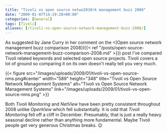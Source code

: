 ```yaml
---
title: "Tivoli vs open source netwo2010rk management buzz 2008"
date: "2009-01-07T14:19:28+00:00"
categories: [General]
tags: [Tivoli]
aliases: [/tivoli-vs-open-source-network-management-buzz-2008/]
---
```


As suggested by Jane Curry in her comment on the <[Open source network management buzz comparison 2008]({{< ref "/posts/open-source-network-management-buzz-comparison-2008.md" >}}) post I've compared Tivoli related keywords and selected open source projects. Tivoli covers a lot of ground so comparing it on its own doesn't really tell you very much.

{{< figure src="/images/uploads/2009/01/tivoli-vs-open-source-nms.png#center" width="589" height="348" title="Tivoli vs Open Source Network Management Systems" alt="Tivoli vs Open Source Network Management Systems" link="/images/uploads/2009/01/tivoli-vs-open-source-nms.png" >}}

Both *Tivoli Monitoring* and *NetView* have been pretty consistent throughout 2008 unlike *OpenView* which fell substantially. It is odd that *Tivoli Monitoring* fell off a cliff in December. Presumably, that is just a really heavy seasonal decline rather than anything more fundamental. Maybe Tivoli people get very generous Christmas breaks. :wink:
